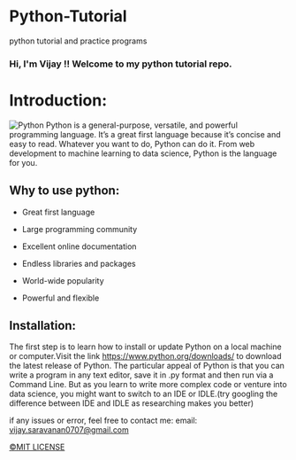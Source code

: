 # Python-Tutorial
python tutorial and practice programs

### Hi, I'm Vijay !! Welcome to my python tutorial repo.

# Introduction:
![Python](https://upload.wikimedia.org/wikipedia/commons/thumb/0/0a/Python.svg/1200px-Python.svg.png)
Python is a general-purpose, versatile, and powerful programming language. It’s a great first language because it’s concise and easy to read. Whatever you want to do, Python can do it. From web development to machine learning to data science, Python is the language for you.

## Why to use python:
  * Great first language

  * Large programming community

  * Excellent online documentation

  * Endless libraries and packages

  *  World-wide popularity

  * Powerful and flexible

## Installation:
   The first step is to learn how to install or update Python on a local machine or computer.Visit the link https://www.python.org/downloads/ to download the latest release of Python. The particular appeal of Python is that you can write a program in any text editor, save it in .py format and then run via a Command Line. But as you learn to write more complex code or venture into data science, you might want to switch to an IDE or IDLE.(try googling the difference between IDE and IDLE as researching makes you better)







if any issues or error, feel free to contact me: 
  email: vijay.saravanan0707@gmail.com

[<html>&copy;</html>MIT LICENSE](https://github.com/vijay0707/Python-Tutorial/blob/main/LICENSE)
